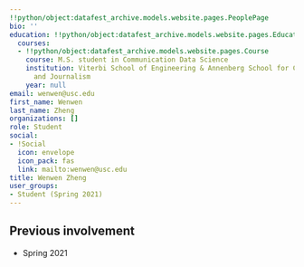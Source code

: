 ```yaml
---
!!python/object:datafest_archive.models.website.pages.PeoplePage
bio: ''
education: !!python/object:datafest_archive.models.website.pages.Education
  courses:
  - !!python/object:datafest_archive.models.website.pages.Course
    course: M.S. student in Communication Data Science
    institution: Viterbi School of Engineering & Annenberg School for Communication
      and Journalism
    year: null
email: wenwen@usc.edu
first_name: Wenwen
last_name: Zheng
organizations: []
role: Student
social:
- !Social
  icon: envelope
  icon_pack: fas
  link: mailto:wenwen@usc.edu
title: Wenwen Zheng
user_groups:
- Student (Spring 2021)
---
```



## Previous involvement

* Spring 2021

